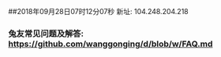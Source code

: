 ##2018年09月28日07时12分07秒 新址: 104.248.204.218
### 兔友常见问题及解答: https://github.com/wanggonging/d/blob/w/FAQ.md
